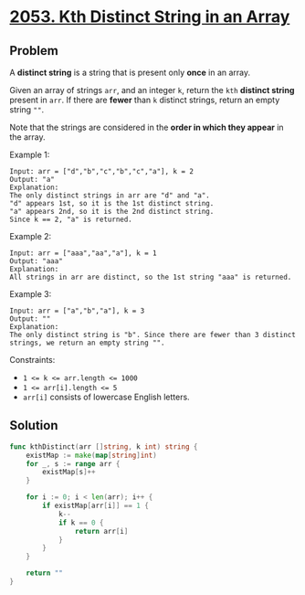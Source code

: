# [2053. Kth Distinct String in an Array](https://leetcode.com/problems/kth-distinct-string-in-an-array/)

## Problem

A **distinct string** is a string that is present only **once** in an array.

Given an array of strings `arr`, and an integer `k`, return the `kth` **distinct string** present in `arr`. If there are **fewer** than `k` distinct strings, return an empty string `""`.

Note that the strings are considered in the **order in which they appear** in the array.


Example 1:

```
Input: arr = ["d","b","c","b","c","a"], k = 2
Output: "a"
Explanation:
The only distinct strings in arr are "d" and "a".
"d" appears 1st, so it is the 1st distinct string.
"a" appears 2nd, so it is the 2nd distinct string.
Since k == 2, "a" is returned.
```

Example 2:

```
Input: arr = ["aaa","aa","a"], k = 1
Output: "aaa"
Explanation:
All strings in arr are distinct, so the 1st string "aaa" is returned.
```

Example 3:

```
Input: arr = ["a","b","a"], k = 3
Output: ""
Explanation:
The only distinct string is "b". Since there are fewer than 3 distinct strings, we return an empty string "".
``` 

Constraints:

- `1 <= k <= arr.length <= 1000`
- `1 <= arr[i].length <= 5`
- `arr[i]` consists of lowercase English letters.

## Solution

```go
func kthDistinct(arr []string, k int) string {
	existMap := make(map[string]int)
	for _, s := range arr {
		existMap[s]++
	}

	for i := 0; i < len(arr); i++ {
		if existMap[arr[i]] == 1 {
            k--
            if k == 0 {
                return arr[i]
            }
		}
	}

	return ""
}
```
